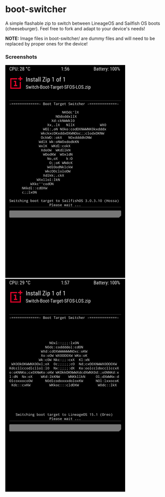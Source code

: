 # boot-switcher
A simple flashable zip to switch between LineageOS and Sailfish OS boots (cheeseburger). Feel free to fork and adapt to your device's needs!

**NOTE:** Image files in boot-switcher/ are dummy files and will need to be replaced by proper ones for the device!

### Screenshots

![Sailfish OS](screenshots/sfos.png "Switching boot to SFOS")
![LineageOS](screenshots/los.png "Switching boot to LOS")
